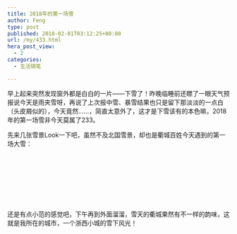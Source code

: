 ```yaml
---
title: 2018年的第一场雪
author: Feng
type: post
published: 2018-02-01T03:12:25+00:00
url: /my/433.html
hera_post_view:
  - 2
categories:
  - 生活随笔

---
```

早上起来突然发现窗外都是白白的一片——下雪了！昨晚临睡前还瞟了一眼天气预报说今天是雨夹雪呀，再说了上次报中雪、暴雪结果也只是留下那淡淡的一点白（头皮屑似的），今天竟然……，简直太意外了，这才是下雪该有的本色嘛，2018年的第一场雪非今天莫属了233。

先来几张雪景Look一下吧，虽然不及北国雪景，却也是衢城百姓今天遇到的第一场大雪：<figure class="wp-block-image">

<img decoding="async" src="https://api.uu126.cn/wp-content/uploads/2018/01/qzxj01.jpg" alt="" /> </figure> <figure class="wp-block-image"><img decoding="async" src="https://api.uu126.cn/wp-content/uploads/2018/01/qzxj02.jpg" alt="" /></figure> <figure class="wp-block-image"><img decoding="async" src="https://api.uu126.cn/wp-content/uploads/2018/01/qzxj03.jpg" alt="" /></figure> <figure class="wp-block-image"><img decoding="async" src="https://api.uu126.cn/wp-content/uploads/2018/01/qzxj04.jpg" alt="" /></figure> <figure class="wp-block-image"><img decoding="async" src="https://api.uu126.cn/wp-content/uploads/2018/01/qzxj05.jpg" alt="" /></figure> <figure class="wp-block-image"><img decoding="async" src="https://api.uu126.cn/wp-content/uploads/2018/01/qzxj06.jpg" alt="" /></figure> <figure class="wp-block-image"><img decoding="async" src="https://api.uu126.cn/wp-content/uploads/2018/01/qzxj07.jpg" alt="" /></figure> <figure class="wp-block-image"><img decoding="async" src="https://api.uu126.cn/wp-content/uploads/2018/01/qzxj08.jpg" alt="" /></figure> <figure class="wp-block-image"><img decoding="async" src="https://api.uu126.cn/wp-content/uploads/2018/01/qzxj09.jpg" alt="" /></figure> 

还是有点小范的感觉吧，下午再到外面溜溜，雪天的衢城果然有不一样的韵味，这就是我所在的城市，一个浙西小城的雪下风光！